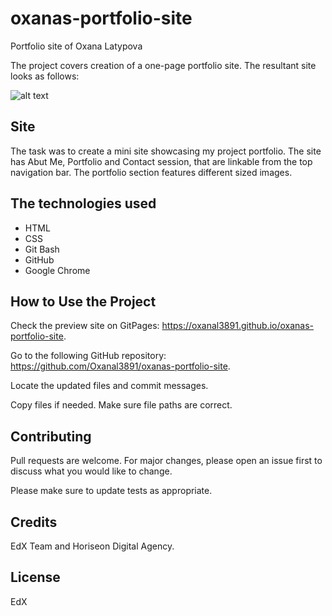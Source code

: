 # oxanas-portfolio-site
Portfolio site of Oxana Latypova

The project covers creation of a one-page portfolio site. The resultant site looks as follows:

![alt text](https://github.com/Oxanal3891/oxanas-portfolio-site/assets/148264525/3e110915-1fb2-4413-8efb-8fb80e415e83)


## Site

The task was to create a mini site showcasing my project portfolio. The site has Abut Me, Portfolio and Contact session, that are linkable from the top navigation bar. The portfolio section features different sized images. 

## The technologies used
* HTML
* CSS
* Git Bash
* GitHub 
* Google Chrome 


## How to Use the Project

Check the preview site on GitPages: https://oxanal3891.github.io/oxanas-portfolio-site.

Go to the following GitHub repository: https://github.com/Oxanal3891/oxanas-portfolio-site.

Locate the updated files and commit messages.

Copy files if needed. Make sure file paths are correct.


## Contributing

Pull requests are welcome. For major changes, please open an issue first
to discuss what you would like to change.

Please make sure to update tests as appropriate.

## Credits

EdX Team and Horiseon Digital Agency.

## License

EdX

